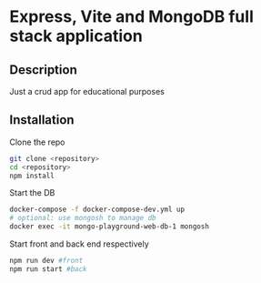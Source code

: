 # Express, Vite and MongoDB full stack application

## Description

Just a crud app for educational purposes

## Installation

Clone the repo

```bash
git clone <repository>
cd <repository>
npm install

```

Start the DB

```bash
docker-compose -f docker-compose-dev.yml up
# optional: use mongosh to manage db
docker exec -it mongo-playground-web-db-1 mongosh
```

Start front and back end respectively

```bash
npm run dev #front
npm run start #back
```
